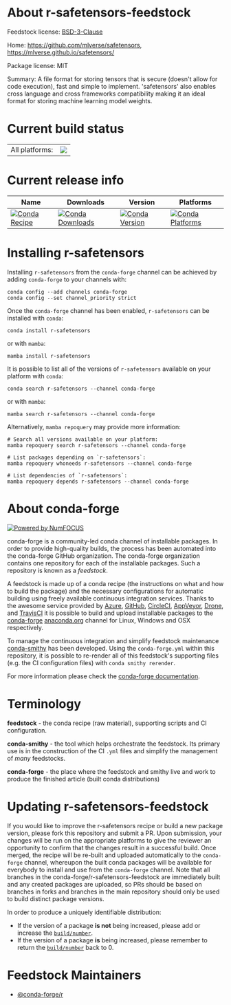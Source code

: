 About r-safetensors-feedstock
=============================

Feedstock license: [BSD-3-Clause](https://github.com/conda-forge/r-safetensors-feedstock/blob/main/LICENSE.txt)

Home: https://github.com/mlverse/safetensors, https://mlverse.github.io/safetensors/

Package license: MIT

Summary: A file format for storing tensors that is secure (doesn't allow for code execution), fast and simple to implement. 'safetensors' also enables cross language and cross frameworks compatibility making it an ideal format for storing machine learning model weights.

Current build status
====================


<table><tr><td>All platforms:</td>
    <td>
      <a href="https://dev.azure.com/conda-forge/feedstock-builds/_build/latest?definitionId=21113&branchName=main">
        <img src="https://dev.azure.com/conda-forge/feedstock-builds/_apis/build/status/r-safetensors-feedstock?branchName=main">
      </a>
    </td>
  </tr>
</table>

Current release info
====================

| Name | Downloads | Version | Platforms |
| --- | --- | --- | --- |
| [![Conda Recipe](https://img.shields.io/badge/recipe-r--safetensors-green.svg)](https://anaconda.org/conda-forge/r-safetensors) | [![Conda Downloads](https://img.shields.io/conda/dn/conda-forge/r-safetensors.svg)](https://anaconda.org/conda-forge/r-safetensors) | [![Conda Version](https://img.shields.io/conda/vn/conda-forge/r-safetensors.svg)](https://anaconda.org/conda-forge/r-safetensors) | [![Conda Platforms](https://img.shields.io/conda/pn/conda-forge/r-safetensors.svg)](https://anaconda.org/conda-forge/r-safetensors) |

Installing r-safetensors
========================

Installing `r-safetensors` from the `conda-forge` channel can be achieved by adding `conda-forge` to your channels with:

```
conda config --add channels conda-forge
conda config --set channel_priority strict
```

Once the `conda-forge` channel has been enabled, `r-safetensors` can be installed with `conda`:

```
conda install r-safetensors
```

or with `mamba`:

```
mamba install r-safetensors
```

It is possible to list all of the versions of `r-safetensors` available on your platform with `conda`:

```
conda search r-safetensors --channel conda-forge
```

or with `mamba`:

```
mamba search r-safetensors --channel conda-forge
```

Alternatively, `mamba repoquery` may provide more information:

```
# Search all versions available on your platform:
mamba repoquery search r-safetensors --channel conda-forge

# List packages depending on `r-safetensors`:
mamba repoquery whoneeds r-safetensors --channel conda-forge

# List dependencies of `r-safetensors`:
mamba repoquery depends r-safetensors --channel conda-forge
```


About conda-forge
=================

[![Powered by
NumFOCUS](https://img.shields.io/badge/powered%20by-NumFOCUS-orange.svg?style=flat&colorA=E1523D&colorB=007D8A)](https://numfocus.org)

conda-forge is a community-led conda channel of installable packages.
In order to provide high-quality builds, the process has been automated into the
conda-forge GitHub organization. The conda-forge organization contains one repository
for each of the installable packages. Such a repository is known as a *feedstock*.

A feedstock is made up of a conda recipe (the instructions on what and how to build
the package) and the necessary configurations for automatic building using freely
available continuous integration services. Thanks to the awesome service provided by
[Azure](https://azure.microsoft.com/en-us/services/devops/), [GitHub](https://github.com/),
[CircleCI](https://circleci.com/), [AppVeyor](https://www.appveyor.com/),
[Drone](https://cloud.drone.io/welcome), and [TravisCI](https://travis-ci.com/)
it is possible to build and upload installable packages to the
[conda-forge](https://anaconda.org/conda-forge) [anaconda.org](https://anaconda.org/)
channel for Linux, Windows and OSX respectively.

To manage the continuous integration and simplify feedstock maintenance
[conda-smithy](https://github.com/conda-forge/conda-smithy) has been developed.
Using the ``conda-forge.yml`` within this repository, it is possible to re-render all of
this feedstock's supporting files (e.g. the CI configuration files) with ``conda smithy rerender``.

For more information please check the [conda-forge documentation](https://conda-forge.org/docs/).

Terminology
===========

**feedstock** - the conda recipe (raw material), supporting scripts and CI configuration.

**conda-smithy** - the tool which helps orchestrate the feedstock.
                   Its primary use is in the construction of the CI ``.yml`` files
                   and simplify the management of *many* feedstocks.

**conda-forge** - the place where the feedstock and smithy live and work to
                  produce the finished article (built conda distributions)


Updating r-safetensors-feedstock
================================

If you would like to improve the r-safetensors recipe or build a new
package version, please fork this repository and submit a PR. Upon submission,
your changes will be run on the appropriate platforms to give the reviewer an
opportunity to confirm that the changes result in a successful build. Once
merged, the recipe will be re-built and uploaded automatically to the
`conda-forge` channel, whereupon the built conda packages will be available for
everybody to install and use from the `conda-forge` channel.
Note that all branches in the conda-forge/r-safetensors-feedstock are
immediately built and any created packages are uploaded, so PRs should be based
on branches in forks and branches in the main repository should only be used to
build distinct package versions.

In order to produce a uniquely identifiable distribution:
 * If the version of a package **is not** being increased, please add or increase
   the [``build/number``](https://docs.conda.io/projects/conda-build/en/latest/resources/define-metadata.html#build-number-and-string).
 * If the version of a package **is** being increased, please remember to return
   the [``build/number``](https://docs.conda.io/projects/conda-build/en/latest/resources/define-metadata.html#build-number-and-string)
   back to 0.

Feedstock Maintainers
=====================

* [@conda-forge/r](https://github.com/conda-forge/r/)


<!-- dummy commit to enable rerendering -->

